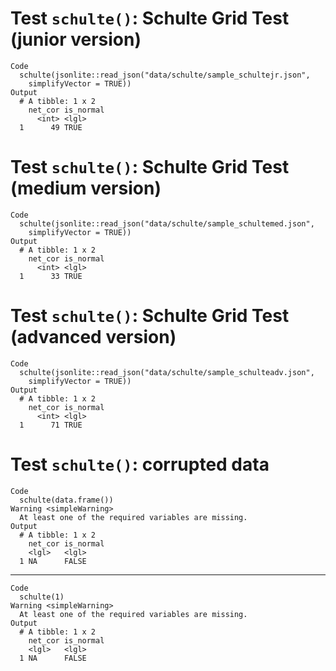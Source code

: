 # Test `schulte()`: Schulte Grid Test (junior version)

    Code
      schulte(jsonlite::read_json("data/schulte/sample_schultejr.json",
        simplifyVector = TRUE))
    Output
      # A tibble: 1 x 2
        net_cor is_normal
          <int> <lgl>    
      1      49 TRUE     

# Test `schulte()`: Schulte Grid Test (medium version)

    Code
      schulte(jsonlite::read_json("data/schulte/sample_schultemed.json",
        simplifyVector = TRUE))
    Output
      # A tibble: 1 x 2
        net_cor is_normal
          <int> <lgl>    
      1      33 TRUE     

# Test `schulte()`: Schulte Grid Test (advanced version)

    Code
      schulte(jsonlite::read_json("data/schulte/sample_schulteadv.json",
        simplifyVector = TRUE))
    Output
      # A tibble: 1 x 2
        net_cor is_normal
          <int> <lgl>    
      1      71 TRUE     

# Test `schulte()`: corrupted data

    Code
      schulte(data.frame())
    Warning <simpleWarning>
      At least one of the required variables are missing.
    Output
      # A tibble: 1 x 2
        net_cor is_normal
        <lgl>   <lgl>    
      1 NA      FALSE    

---

    Code
      schulte(1)
    Warning <simpleWarning>
      At least one of the required variables are missing.
    Output
      # A tibble: 1 x 2
        net_cor is_normal
        <lgl>   <lgl>    
      1 NA      FALSE    

